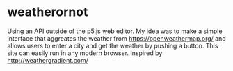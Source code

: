 # weatherornot
Using an API outside of the p5.js web editor. My idea was to make a simple interface that aggreates the weather from https://openweathermap.org/ and allows users to enter a city and get the weather by pushing a button. This site can easily run in any modern browser. 
Inspired by http://weathergradient.com/


